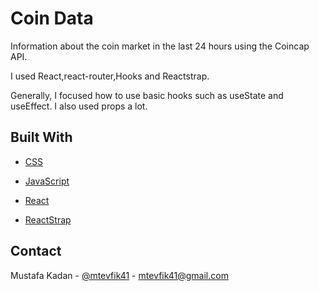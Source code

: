 # Coin Data

Information about the coin market in the last 24 hours using the Coincap API.

I used React,react-router,Hooks and Reactstrap.

Generally, I focused how to use basic hooks such as useState and useEffect. I also used props a lot.

## Built With

- [CSS](https://en.wikipedia.org/wiki/CSS)

- [JavaScript](https://www.javascript.com/)

- [React](https://reactjs.org/)
- [ReactStrap](https://reactstrap.github.io/)

<!-- LICENSE -->

## Contact

Mustafa Kadan - [@mtevfik41](https://twitter.com/mtevfik41) - mtevfik41@gmail.com
